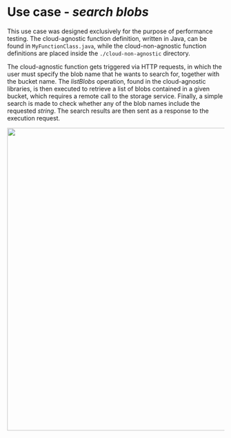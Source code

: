 # Use case - _search blobs_

This use case was designed exclusively for the purpose of performance testing. The cloud-agnostic function definition, written in Java, can be found in `MyFunctionClass.java`, while the cloud-non-agnostic function definitions are placed inside the `./cloud-non-agnostic` directory.

The cloud-agnostic function gets triggered via HTTP requests, in which the user must specify the blob name that he wants to search for, together with the bucket name. The _listBlobs_ operation, found in the cloud-agnostic libraries, is then executed to retrieve a list of blobs contained in a given bucket, which requires a remote call to the storage service. Finally, a simple search is made to check whether any of the blob names include the requested _string_. The search results are then sent as a response to the execution request.

<p align="center">
  <img src="https://user-images.githubusercontent.com/47757441/196556354-880997f9-d0fb-4902-b627-ed283ea25f6e.jpg" width="700">
</p>
